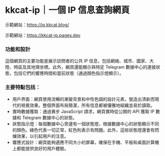 # kkcat-ip｜一個 IP 信息查詢網頁
示範網站：https://ip.kkcat.blog/

示範網站：https://kkcat-ip.pages.dev

### 功能和設計
這個網頁的主要功能是展示訪問者的公共 IP 信息，包括網絡、城市、國家、大陸、時區及其地理坐標。此外，網頁還能顯示與特定 Telegram 數據中心的連接狀態，包括它們的響應時間和當前狀態（通過顏色指示燈顯示）。

### 主要特點包括：

- 用戶界面：網頁使用流暢的漸變背景和中性色調的設計元素，營造出清新而現代的視覺效果。整個界面布局簡潔，所有信息都被優雅地組織並易於讀取。
- 實時數據獲取：通過異步 JavaScript 請求，網頁實時從公開的 API 獲取 IP 數據和 Telegram 數據中心的狀態。
- 狀態指示燈：每個數據中心旁邊有一個狀態燈，根據數據中心的狀態顯示不同的顏色。綠色代表一切正常，紅色則表示有問題。此外，這些狀態燈還會有閃爍效果，以引起用戶的注意。
- 響應式設計：網頁能夠適應不同大小的屏幕，確保在手機、平板和桌面計算機上都能提供良好的用戶體驗。
